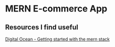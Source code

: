 # MERN E-commerce App

## Resources I find useful

[Digital Ocean - Getting started with the mern stack](https://www.digitalocean.com/community/tutorials/getting-started-with-the-mern-stack)